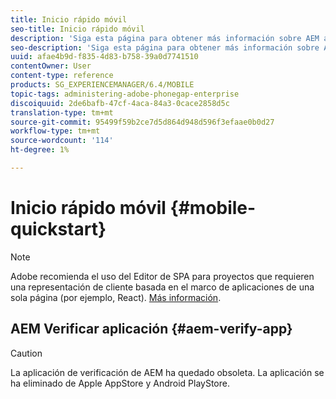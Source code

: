 ```yaml
---
title: Inicio rápido móvil
seo-title: Inicio rápido móvil
description: 'Siga esta página para obtener más información sobre AEM aplicación Verify. La aplicación AEM Verify es una forma rápida y sencilla de ejecutar sus aplicaciones móviles AEM en cualquier dispositivo móvil iOS o Android. '
seo-description: 'Siga esta página para obtener más información sobre AEM aplicación Verify. La aplicación AEM Verify es una forma rápida y sencilla de ejecutar sus aplicaciones móviles AEM en cualquier dispositivo móvil iOS o Android. '
uuid: afae4b9d-f835-4d83-b758-39a0d7741510
contentOwner: User
content-type: reference
products: SG_EXPERIENCEMANAGER/6.4/MOBILE
topic-tags: administering-adobe-phonegap-enterprise
discoiquuid: 2de6bafb-47cf-4aca-84a3-0cace2858d5c
translation-type: tm+mt
source-git-commit: 95499f59b2ce7d5d864d948d596f3efaae0b0d27
workflow-type: tm+mt
source-wordcount: '114'
ht-degree: 1%

---
```



# Inicio rápido móvil {#mobile-quickstart}

>[!NOTE]
>
>Adobe recomienda el uso del Editor de SPA para proyectos que requieren una representación de cliente basada en el marco de aplicaciones de una sola página (por ejemplo, React). [Más información](/help/sites-developing/spa-overview.md).

## AEM Verificar aplicación {#aem-verify-app}

>[!CAUTION]
>
>La aplicación de verificación de AEM ha quedado obsoleta. La aplicación se ha eliminado de Apple AppStore y Android PlayStore.
